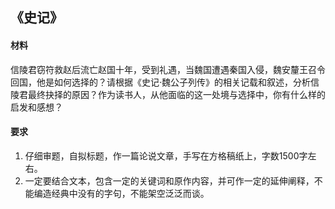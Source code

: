 ## 《史记》  
#### 材料  
信陵君窃符救赵后流亡赵国十年，受到礼遇，当魏国遭遇秦国入侵，魏安釐王召令回国，他是如何选择的？请根据《史记·魏公子列传》的相关记载和叙述，分析信陵君最终抉择的原因？作为读书人，从他面临的这一处境与选择中，你有什么样的启发和感想？  

#### 要求  
1. 仔细审题，自拟标题，作一篇论说文章，手写在方格稿纸上，字数1500字左右。  
2. 一定要结合文本，包含一定的关键词和原作内容，并可作一定的延伸阐释，不能编造经典中没有的字句，不能架空泛泛而谈。  
